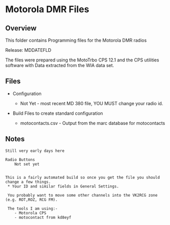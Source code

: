 # Motorola DMR Files

## Overview

This folder contains Programming files for the Motorola DMR radios

Release: MDDATEFLD

The files were prepared using the MotoTrbo CPS 12.1 and the CPS utilities software with Data extracted from the WIA data set.

## Files
* Configuration
    - Not Yet - most recent MD 380 file, YOU MUST change your radio id.


* Build Files to create standard configuration

    - motocontacts.csv - Output from the marc database for motocontacts

## Notes

    Still very early days here
    
    Radio Buttons 
        Not set yet
        

    This is a fairly automated build so once you get the file you should change a few things.
     * Your ID and similar fields in General Settings.
     
     You probably want to move some other channels into the VK2RCG zone (e.g. ROT,ROZ, RCG FM).
     
     The tools I am using:-
        - Motorola CPS
        - motocontact from kd8eyf

